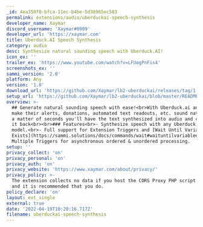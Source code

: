 ```yaml
---
_id: 4ea359f0-bfca-11ec-b4be-5d38965ec583
permalink: extensions/audio/uberduckai-speech-synthesis
developer_name: Xaymar
discord_username: 'Xaymar#0909'
developer_url: 'https://xaymar.com'
title: Uberduck.AI Speech Synthesis
category: audio
desc: Synthesize natural sounding speech with Uberduck.AI!
icon_ex: ''
trailer_ex: 'https://www.youtube.com/watch?v=LFUogPnFis4'
screenshots_ex: ''
sammi_version: '2.0'
platform: Any
version: '1.0'
download_url: 'https://github.com/Xaymar/lb2-uberduckai/releases/tag/1.0'
setup_url: 'https://github.com/Xaymar/lb2-uberduckai/blob/master/README.md'
overview: >-
  ## Generate natural sounding speech with ease!<br>With Uberduck.ai anyone can
  make their alerts, donations, automated text readouts, etc. sound natural. In
  a matter of seconds you'll have the text synthesized into audio and can play
  it back<br><br>### Features<br>- Synthesize speech with any Uberduck.ai voice
  model.<br>- Full support for Extension Triggers and [Wait Until Variable
  Exists](https://sammi.solutions/docs/commands/wait#waituntilvariableexists).<br>-
  Multiple Triggers for asynchronous ordered & unordered processing.
setup: ''
privacy_collect: 'on'
privacy_personal: 'on'
privacy_auth: 'on'
privacy_website: 'https://www.xaymar.com/about/privacy/'
privacy_policy: >-
  The extension collects no data if you host the CORS Proxy PHP script locally,
  and it is recommended that you do.
policy_declare: 'on'
layout: ext_single
external: true
date: '2022-04-19T10:20:16.717Z'
filename: uberduckai-speech-synthesis
---
```

